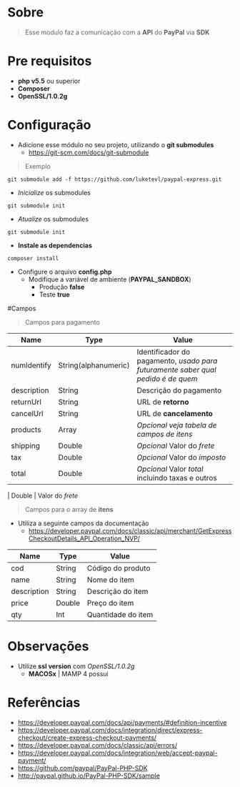 # Sobre
> Esse modulo faz a comunicação com a **API** do **PayPal** via **SDK**

# Pre requisitos
- **php v5.5** ou superior
- **Composer**
- **OpenSSL/1.0.2g**

# Configuração
- Adicione esse módulo no seu projeto, utilizando o **git submodules**
  - https://git-scm.com/docs/git-submodule
> Exemplo
```git
git submodule add -f https://github.com/luketevl/paypal-express.git
```
- _Inicialize_ os submodules
```git
git submodule init
```
- _Atualize_ os submodules
```git
git submodule init
```
- **Instale as dependencias**
```shell
composer install
```
- Configure o arquivo **config.php**
  - Modifique a variável de ambiente (**PAYPAL_SANDBOX**)
    - Produção **false**
    - Teste **true**

#Campos
> Campos para pagamento

Name | Type |Value
-----|------|-----
numIdentify | String(alphanumeric) | Identificador do pagamento, _usado para futuramente saber qual pedido é de quem_
description | String | Descrição do pagamento
returnUrl | String |  URL de **retorno**
cancelUrl | String |  URL de **cancelamento**
products  | Array  | _Opcional_ _veja tabela de campos de itens_
shipping  | Double | _Opcional_ Valor do _frete_
tax       | Double | _Opcional_ Valor do _imposto_
total     | Double | _Opcional_ Valor _total_ incluindo taxas e outros

| Double | Valor do _frete_

> Campos para o array de **itens**
- Utiliza a seguinte campos da documentação
  - https://developer.paypal.com/docs/classic/api/merchant/GetExpressCheckoutDetails_API_Operation_NVP/

Name | Type |Value
-----|------|-----
cod            | String | Código do produto
name           | String | Nome do item
description    | String | Descrição do item
price          | Double | Preço do item
qty            | Int | Quantidade do item




# Observações
- Utilize **ssl version** com _OpenSSL/1.0.2g_
  - **MACOSx** | MAMP 4 possui


# Referências
- https://developer.paypal.com/docs/api/payments/#definition-incentive
- https://developer.paypal.com/docs/integration/direct/express-checkout/create-express-checkout-payments/
- https://developer.paypal.com/docs/classic/api/errors/
- https://developer.paypal.com/docs/integration/web/accept-paypal-payment/
- https://github.com/paypal/PayPal-PHP-SDK
- http://paypal.github.io/PayPal-PHP-SDK/sample
